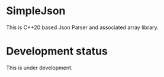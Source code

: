 # SimpleJson

This is C++20 based Json Parser and associated array library.

# Development status

This is under development.